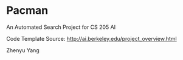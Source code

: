 # Pacman
An Automated Search Project for CS 205 AI

Code Template Source:
http://ai.berkeley.edu/project_overview.html

Zhenyu Yang
